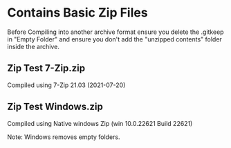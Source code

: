 # Contains Basic Zip Files

Before Compiling into another archive format ensure you delete the .gitkeep in "Empty Folder" and ensure you don't add the "unzipped contents" folder inside the archive.

## Zip Test 7-Zip.zip
Compiled using 7-Zip 21.03 (2021-07-20)

## Zip Test Windows.zip
Compiled using Native windows Zip (win 10.0.22621 Build 22621)

Note: Windows removes empty folders.
